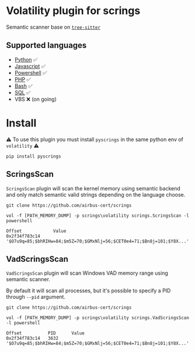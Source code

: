 # Volatility plugin for scrings

Semantic scanner base on [`tree-sitter`](https://tree-sitter.github.io/tree-sitter/)

## Supported languages

* [Python](https://github.com/tree-sitter/tree-sitter-python) ✅
* [Javascript](https://github.com/tree-sitter/tree-sitter-javascript) ✅
* [Powershell](https://github.com/airbus-cert/tree-sitter-powershell) ✅
* [PHP](https://github.com/tree-sitter/tree-sitter-php) ✅
* [Bash](https://github.com/tree-sitter/tree-sitter-bash) ✅
* [SQL](https://github.com/derekstride/tree-sitter-sql) ✅
* VBS ❌ (on going)

# Install
⚠️ To use this plugin you must install `pyscrings` in the same python env of `volatility` ⚠️

```
pip install pyscrings
```

## ScringsScan

`ScringsScan` plugin will scan the kernel memory using semantic backend and only match semantic valid strings depending on the language choose.

```
git clone https://github.com/airbus-cert/scrings

vol -f [PATH_MEMORY_DUMP] -p scrings\volatility scrings.ScringsScan -l powershell

Offset            Value
0x2f34f783c14     '$O7u9q=85;$bhRIHw=84;$m5Z=70;$GMxNlj=56;$CET0e4=71;$Bn8j=101;$Y8X...'

```

## VadScringsScan

`VadScringsScan` plugin will scan Windows VAD memory range using semantic scanner.

By default it will scan all processes, but it's possible to specify a PID through `--pid` argument. 

```
git clone https://github.com/airbus-cert/scrings

vol -f [PATH_MEMORY_DUMP] -p scrings\volatility scrings.VadScringsScan -l powershell

Offset          PID      Value
0x2f34f783c14   3632    '$O7u9q=85;$bhRIHw=84;$m5Z=70;$GMxNlj=56;$CET0e4=71;$Bn8j=101;$Y8X...'
```
